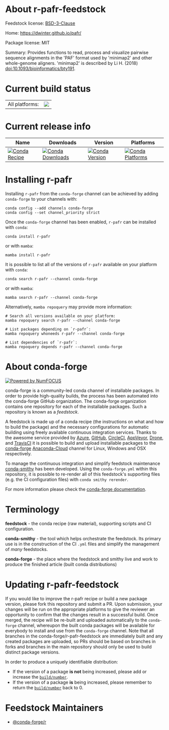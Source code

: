 About r-pafr-feedstock
======================

Feedstock license: [BSD-3-Clause](https://github.com/conda-forge/r-pafr-feedstock/blob/main/LICENSE.txt)

Home: https://dwinter.github.io/pafr/

Package license: MIT

Summary: Provides functions to read, process and visualize pairwise sequence alignments in the 'PAF' format used by 'minimap2' and other whole-genome aligners. 'minimap2' is described by Li H. (2018) <doi:10.1093/bioinformatics/bty191>.

Current build status
====================


<table><tr><td>All platforms:</td>
    <td>
      <a href="https://dev.azure.com/conda-forge/feedstock-builds/_build/latest?definitionId=12543&branchName=main">
        <img src="https://dev.azure.com/conda-forge/feedstock-builds/_apis/build/status/r-pafr-feedstock?branchName=main">
      </a>
    </td>
  </tr>
</table>

Current release info
====================

| Name | Downloads | Version | Platforms |
| --- | --- | --- | --- |
| [![Conda Recipe](https://img.shields.io/badge/recipe-r--pafr-green.svg)](https://anaconda.org/conda-forge/r-pafr) | [![Conda Downloads](https://img.shields.io/conda/dn/conda-forge/r-pafr.svg)](https://anaconda.org/conda-forge/r-pafr) | [![Conda Version](https://img.shields.io/conda/vn/conda-forge/r-pafr.svg)](https://anaconda.org/conda-forge/r-pafr) | [![Conda Platforms](https://img.shields.io/conda/pn/conda-forge/r-pafr.svg)](https://anaconda.org/conda-forge/r-pafr) |

Installing r-pafr
=================

Installing `r-pafr` from the `conda-forge` channel can be achieved by adding `conda-forge` to your channels with:

```
conda config --add channels conda-forge
conda config --set channel_priority strict
```

Once the `conda-forge` channel has been enabled, `r-pafr` can be installed with `conda`:

```
conda install r-pafr
```

or with `mamba`:

```
mamba install r-pafr
```

It is possible to list all of the versions of `r-pafr` available on your platform with `conda`:

```
conda search r-pafr --channel conda-forge
```

or with `mamba`:

```
mamba search r-pafr --channel conda-forge
```

Alternatively, `mamba repoquery` may provide more information:

```
# Search all versions available on your platform:
mamba repoquery search r-pafr --channel conda-forge

# List packages depending on `r-pafr`:
mamba repoquery whoneeds r-pafr --channel conda-forge

# List dependencies of `r-pafr`:
mamba repoquery depends r-pafr --channel conda-forge
```


About conda-forge
=================

[![Powered by
NumFOCUS](https://img.shields.io/badge/powered%20by-NumFOCUS-orange.svg?style=flat&colorA=E1523D&colorB=007D8A)](https://numfocus.org)

conda-forge is a community-led conda channel of installable packages.
In order to provide high-quality builds, the process has been automated into the
conda-forge GitHub organization. The conda-forge organization contains one repository
for each of the installable packages. Such a repository is known as a *feedstock*.

A feedstock is made up of a conda recipe (the instructions on what and how to build
the package) and the necessary configurations for automatic building using freely
available continuous integration services. Thanks to the awesome service provided by
[Azure](https://azure.microsoft.com/en-us/services/devops/), [GitHub](https://github.com/),
[CircleCI](https://circleci.com/), [AppVeyor](https://www.appveyor.com/),
[Drone](https://cloud.drone.io/welcome), and [TravisCI](https://travis-ci.com/)
it is possible to build and upload installable packages to the
[conda-forge](https://anaconda.org/conda-forge) [Anaconda-Cloud](https://anaconda.org/)
channel for Linux, Windows and OSX respectively.

To manage the continuous integration and simplify feedstock maintenance
[conda-smithy](https://github.com/conda-forge/conda-smithy) has been developed.
Using the ``conda-forge.yml`` within this repository, it is possible to re-render all of
this feedstock's supporting files (e.g. the CI configuration files) with ``conda smithy rerender``.

For more information please check the [conda-forge documentation](https://conda-forge.org/docs/).

Terminology
===========

**feedstock** - the conda recipe (raw material), supporting scripts and CI configuration.

**conda-smithy** - the tool which helps orchestrate the feedstock.
                   Its primary use is in the construction of the CI ``.yml`` files
                   and simplify the management of *many* feedstocks.

**conda-forge** - the place where the feedstock and smithy live and work to
                  produce the finished article (built conda distributions)


Updating r-pafr-feedstock
=========================

If you would like to improve the r-pafr recipe or build a new
package version, please fork this repository and submit a PR. Upon submission,
your changes will be run on the appropriate platforms to give the reviewer an
opportunity to confirm that the changes result in a successful build. Once
merged, the recipe will be re-built and uploaded automatically to the
`conda-forge` channel, whereupon the built conda packages will be available for
everybody to install and use from the `conda-forge` channel.
Note that all branches in the conda-forge/r-pafr-feedstock are
immediately built and any created packages are uploaded, so PRs should be based
on branches in forks and branches in the main repository should only be used to
build distinct package versions.

In order to produce a uniquely identifiable distribution:
 * If the version of a package **is not** being increased, please add or increase
   the [``build/number``](https://docs.conda.io/projects/conda-build/en/latest/resources/define-metadata.html#build-number-and-string).
 * If the version of a package **is** being increased, please remember to return
   the [``build/number``](https://docs.conda.io/projects/conda-build/en/latest/resources/define-metadata.html#build-number-and-string)
   back to 0.

Feedstock Maintainers
=====================

* [@conda-forge/r](https://github.com/conda-forge/r/)

